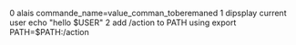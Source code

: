 0 alais commande_name=value_comman_toberemaned
1 dipsplay current user echo "hello $USER"
2 add /action to PATH using export PATH=$PATH:/action
